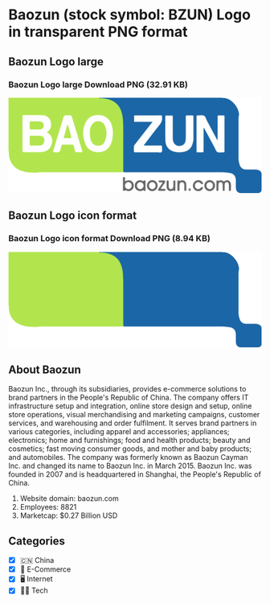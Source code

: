# Baozun (stock symbol: BZUN) Logo in transparent PNG format

## Baozun Logo large

### Baozun Logo large Download PNG (32.91 KB)

![Baozun Logo large Download PNG (32.91 KB)](/img/orig/BZUN_BIG-e40fbe26.png)

## Baozun Logo icon format

### Baozun Logo icon format Download PNG (8.94 KB)

![Baozun Logo icon format Download PNG (8.94 KB)](/img/orig/BZUN-68ee60c9.png)

## About Baozun

Baozun Inc., through its subsidiaries, provides e-commerce solutions to brand partners in the People's Republic of China. The company offers IT infrastructure setup and integration, online store design and setup, online store operations, visual merchandising and marketing campaigns, customer services, and warehousing and order fulfilment. It serves brand partners in various categories, including apparel and accessories; appliances; electronics; home and furnishings; food and health products; beauty and cosmetics; fast moving consumer goods, and mother and baby products; and automobiles. The company was formerly known as Baozun Cayman Inc. and changed its name to Baozun Inc. in March 2015. Baozun Inc. was founded in 2007 and is headquartered in Shanghai, the People's Republic of China.

1. Website domain: baozun.com
2. Employees: 8821
3. Marketcap: $0.27 Billion USD


## Categories
- [x] 🇨🇳 China
- [x] 🛒 E-Commerce
- [x] 🖥️ Internet
- [x] 👩‍💻 Tech
